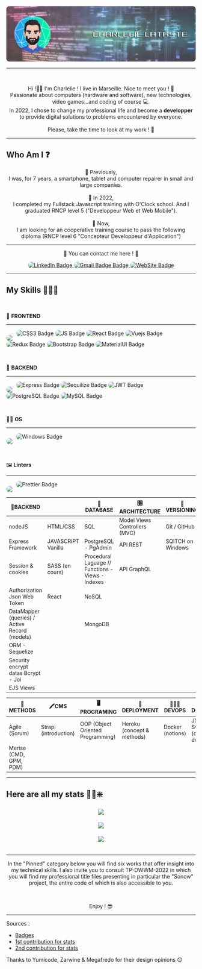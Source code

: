 <div align="center"><img style="border-radius: 8px;" src='./GitHub.png'></div>

<hr>

<br>

<p align="center">
Hi !👋🏼 I'm Charlelie ! I live in Marseille. Nice to meet you ! 🤝 <br>
Passionate about computers (hardware and software), new technologies, video games...and coding of course 💻.
<br>
In 2022, I chose to change my professional life and become a <strong>developper</strong> to provide digital solutions to problems encountered by everyone.<br>
<br>
Please, take the time to look at my work ! 🙏
</p>

<hr>

## Who Am I ❓

<p align="center">
👴 Previously,<br> I was, for 7 years, a smartphone, tablet and computer repairer in small and large companies.<br><br>
🧒 In 2022,<br> I completed my Fullstack Javascript training with O'Clock school. And I graduated RNCP level 5 ("Developpeur Web et Web Mobile").<br><br>
👶 Now,<br> 
I am looking for an cooperative training course to pass the following diploma (RNCP level 6 "Concepteur Developpeur d'Application")
</p>

<hr>

<p align="center">
📡 You can contact me here ! 📡
</p>

<div id="badges" align="center">
  <a href="https://www.linkedin.com/in/charlelie-lataste-b28860108/" target="_blank">
    <img style="border-radius: 8px;" src="https://img.shields.io/badge/LinkedIn-blue?style=for-the-badge&logo=linkedin&logoColor=white" alt="LinkedIn Badge"/>
  </a>
  <a href="mailto:latastecharlelie@gmail.com" target="_blank">
      <img style="border-radius: 8px;" src="https://img.shields.io/badge/Gmail-red?style=for-the-badge&logo=gmail&logoColor=white" alt="Gmail Badge Badge"/>
  </a>
  <a href="https://charlelielataste.github.io/Portfolio/" target="_blank">
    <img style="border-radius: 8px;" src="https://img.shields.io/badge/Portfolio-yellow?style=for-the-badge&logo=googlechrome&logoColor=white" alt="WebSite Badge"/>
  </a>
</div>

<hr>

## My Skills 👨🏻‍💻

<br>

🎨 **FRONTEND**

<hr>

<img style="border-radius: 8px; font-size: 1px" src="https://img.shields.io/badge/HTML5-E34F26?style=for-the-badge&logo=html5&logoColor=white" alt="HTML5 Badge"/> <img style="border-radius: 8px;" src="https://img.shields.io/badge/CSS3-1572B6?style=for-the-badge&logo=css3&logoColor=white" alt="CSS3 Badge"/> <img style="border-radius: 8px;" src="https://img.shields.io/badge/JavaScript-F7DF1E?style=for-the-badge&logo=javascript&logoColor=black" alt="JS Badge"/> <img style="border-radius: 8px;" src="https://img.shields.io/badge/React-20232A?style=for-the-badge&logo=react&logoColor=61DAFB" alt="React Badge"/> <img style="border-radius: 8px;" src="https://img.shields.io/badge/Vue.js-35495E?style=for-the-badge&logo=vue.js&logoColor=4FC08D" alt="Vuejs Badge"/> <img style="border-radius: 8px;" src="https://img.shields.io/badge/Redux-593D88?style=for-the-badge&logo=redux&logoColor=white" alt="Redux Badge"/> <img style="border-radius: 8px;" src="https://img.shields.io/badge/Bootstrap-563D7C?style=for-the-badge&logo=bootstrap&logoColor=white" alt="Bootstrap Badge"/> <img style="border-radius: 8px;" src="https://img.shields.io/badge/Material--UI-0081CB?style=for-the-badge&logo=material-ui&logoColor=white" alt="MaterialUI Badge"/>

<br>

💾 **BACKEND**

<hr>

<img style="border-radius: 8px; font-size: 1px" src="https://img.shields.io/badge/Node.js-43853D?style=for-the-badge&logo=node.js&logoColor=white" alt="Nodejs Badge"/> <img style="border-radius: 8px;" src="https://img.shields.io/badge/Express.js-404D59?style=for-the-badge" alt="Express Badge"/> <img style="border-radius: 8px;" src="https://img.shields.io/badge/sequelize-323330?style=for-the-badge&logo=sequelize&logoColor=blue" alt="Sequilize Badge"/> <img style="border-radius: 8px;" src="https://img.shields.io/badge/json%20web%20tokens-323330?style=for-the-badge&logo=json-web-tokens&logoColor=pink" alt="JWT Badge"/> <img style="border-radius: 8px;" src="https://img.shields.io/badge/PostgreSQL-316192?style=for-the-badge&logo=postgresql&logoColor=white" alt="PostgreSQL Badge"/> <img style="border-radius: 8px;" src="https://img.shields.io/badge/MySQL-00000F?style=for-the-badge&logo=mysql&logoColor=white" alt="MySQL Badge"/> 

<br>

👨‍💻 **OS**

<hr>

<img style="border-radius: 8px; font-size: 1px" src="https://img.shields.io/badge/Linux-FCC624?style=for-the-badge&logo=linux&logoColor=black" alt="Linux Badge"/> <img style="border-radius: 8px;" src="https://img.shields.io/badge/Windows-0078D6?style=for-the-badge&logo=windows&logoColor=white" alt="Windows Badge"/>

<br>

🖼 **Linters**

<hr>

<img style="border-radius: 8px; font-size: 1px" src="https://img.shields.io/badge/eslint-3A33D1?style=for-the-badge&logo=eslint&logoColor=white" alt="ESlint Badge"/> <img style="border-radius: 8px;" src="https://img.shields.io/badge/prettier-1A2C34?style=for-the-badge&logo=prettier&logoColor=F7BA3E" alt="Prettier Badge"/>


|🤖BACKEND||🔧DATABASE|🎛️ARCHITECTURE|🔎VERSIONING|
|--|--|--|--|--|
|nodeJS|HTML/CSS|SQL|Model Views Controllers (MVC)|Git / GitHub
|Express Framework|JAVASCRIPT Vanilla|PostgreSQL - PgAdmin|API REST|SQITCH on Windows
|Session & cookies|SASS (en cours)|Procedural Laguage // Functions - Views - Indexes|API GraphQL||
|Authorization Json Web Token|React|NoSQL|||
|DataMapper (queries) / Active Record (models)||MongoDB|||
|ORM - Sequelize|||||
|Security encrypt datas Bcrypt - Joi|||||
|EJS Views|||||

|🔬METHODS|🖍️CMS|🖥️PROGRAMING|🚀DEPLOYMENT|👨🏻‍💻DEVOPS|📄DOCUMENTATION|
|--|--|--|--|--|--|
|Agile (Scrum)|Strapi (introduction)|OOP (Object Oriented Programming)|Heroku (concept & methods)|Docker (notions)|JSdocs // SwaggerDocs (concept & how to do)|
|Merise (CMD, GPM, PDM)||||||

<hr>

## Here are all my stats 🔬🧪❇️

<div align="center"><img src='https://streak-stats.demolab.com?user=Charlelielataste&theme=cobalt&border_radius=20&background=0A2932'></div>

<br>
<div align="center"><img src='https://github-readme-stats.vercel.app/api?username=Charlelielataste&show_icons=true&theme=cobalt&border_radius=20&bg_color=0A2932'></div>

<br>
<div align="center"><img src='https://github-readme-stats.vercel.app/api/top-langs/?username=Charlelielataste&layout=compact&theme=cobalt&border_radius=20&bg_color=0A2932'></div>

<br>
<hr>
<p align="center">
In the "Pinned" category below you will find six works that offer insight into my technical skills. I also invite you to consult TP-DWWM-2022 in which you will find my professional title files presenting in particular the "Sonow" project, the entire code of which is also accessible to you.
</p><br>
<p align="center">
Enjoy ! 😎
</p>

<hr>
Sources :

* [Badges](https://shields.io/category/build)
* [1st contribution for stats](https://github.com/DenverCoder1/github-readme-streak-stats)
* [2nd contribution for stats](https://github.com/anuraghazra/github-readme-stats#github-stats-card)

Thanks to Yumicode, Zarwine & Megafredo for their design opinions 😊

